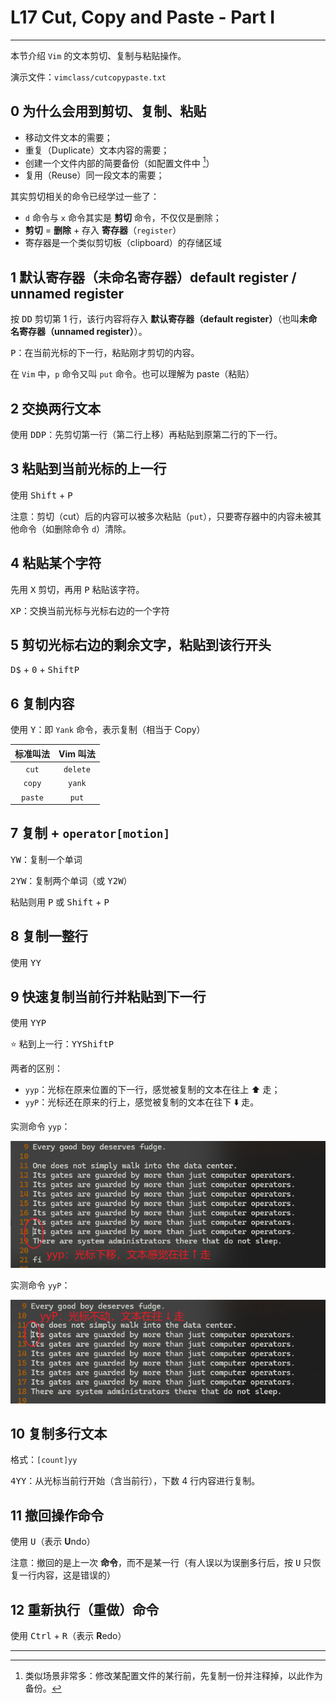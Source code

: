 # L17 Cut, Copy and Paste - Part I
---

本节介绍 `Vim` 的文本剪切、复制与粘贴操作。

演示文件：`vimclass/cutcopypaste.txt`



## 0 为什么会用到剪切、复制、粘贴

- 移动文件文本的需要；
- 重复（Duplicate）文本内容的需要；
- 创建一个文件内部的简要备份（如配置文件中 [^1]）
- 复用（Reuse）同一段文本的需要；

其实剪切相关的命令已经学过一些了：

- `d` 命令与 `x` 命令其实是 **剪切** 命令，不仅仅是删除；
- **剪切** = **删除** + 存入 **寄存器**（`register`）
- 寄存器是一个类似剪切板（clipboard）的存储区域



## 1 默认寄存器（未命名寄存器）default register / unnamed register

按 <kbd>D</kbd><kbd>D</kbd> 剪切第 1 行，该行内容将存入 **默认寄存器（default register）**（也叫**未命名寄存器（unnamed register）**）。

<kbd>P</kbd>：在当前光标的下一行，粘贴刚才剪切的内容。

在 `Vim` 中，`p` 命令又叫 `put` 命令。也可以理解为 paste（粘贴）



## 2 交换两行文本

使用 <kbd>D</kbd><kbd>D</kbd><kbd>P</kbd>：先剪切第一行（第二行上移）再粘贴到原第二行的下一行。



## 3 粘贴到当前光标的上一行

使用 <kbd>Shift</kbd> + <kbd>P</kbd>

注意：剪切（cut）后的内容可以被多次粘贴（`put`），只要寄存器中的内容未被其他命令（如删除命令 `d`）清除。



## 4 粘贴某个字符

先用 <kbd>X</kbd> 剪切，再用 <kbd>P</kbd> 粘贴该字符。

<kbd>X</kbd><kbd>P</kbd>：交换当前光标与光标右边的一个字符



## 5 剪切光标右边的剩余文字，粘贴到该行开头

<kbd>D</kbd><kbd>$</kbd> + <kbd>0</kbd> + <kbd>Shift</kbd><kbd>P</kbd>



## 6 复制内容

使用 <kbd>Y</kbd>：即 `Yank` 命令，表示复制（相当于 Copy）

| 标准叫法 | Vim 叫法 |
| :------: | :------: |
|  `cut`   | `delete` |
|  `copy`  |  `yank`  |
| `paste`  |  `put`   |



## 7 复制 + `operator[motion]`

<kbd>Y</kbd><kbd>W</kbd>：复制一个单词

<kbd>2</kbd><kbd>Y</kbd><kbd>W</kbd>：复制两个单词（或 <kbd>Y</kbd><kbd>2</kbd><kbd>W</kbd>）

粘贴则用 <kbd>P</kbd> 或 <kbd>Shift</kbd> + <kbd>P</kbd>



## 8 复制一整行

使用 <kbd>Y</kbd><kbd>Y</kbd>



## 9 快速复制当前行并粘贴到下一行

使用 <kbd>Y</kbd><kbd>Y</kbd><kbd>P</kbd>

:star: 粘到上一行：<kbd>Y</kbd><kbd>Y</kbd><kbd>Shift</kbd><kbd>P</kbd>

两者的区别：

- `yyp`：光标在原来位置的下一行，感觉被复制的文本在往上 :arrow_up: 走；
- `yyP`：光标还在原来的行上，感觉被复制的文本在往下 :arrow_down: 走。

实测命令 `yyp`：

![run yyp](../assets/17-2.png)

实测命令 `yyP`：

![run yyP](../assets/17-1.png)



## 10 复制多行文本

格式：`[count]yy`

<kbd>4</kbd><kbd>Y</kbd><kbd>Y</kbd>：从光标当前行开始（含当前行），下数 4 行内容进行复制。



## 11 撤回操作命令

使用 <kbd>U</kbd>（表示 **U**ndo）

注意：撤回的是上一次 **命令**，而不是某一行（有人误以为误删多行后，按 <kbd>U</kbd> 只恢复一行内容，这是错误的）



## 12 重新执行（重做）命令

使用 <kbd>Ctrl</kbd> + <kbd>R</kbd>（表示 **R**edo）





---

[^1]: 类似场景非常多：修改某配置文件的某行前，先复制一份并注释掉，以此作为备份。

